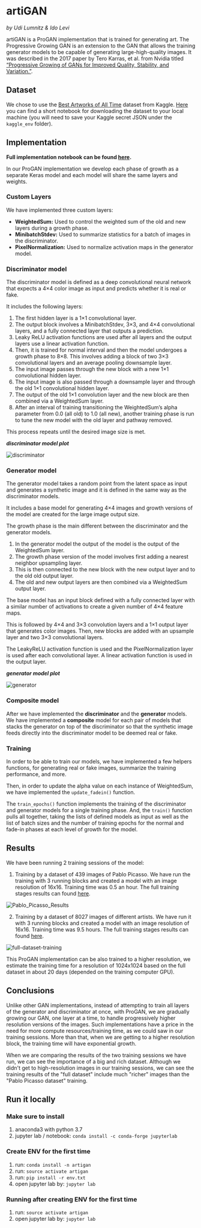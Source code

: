 # artiGAN

*by Udi Lumnitz & Ido Levi*

artiGAN is a ProGAN implementation that is trained for generating art. The Progressive Growing GAN is an extension to the GAN that allows the training generator models to be capable of generating large-high-quality images. It was described in the 2017 paper by Tero Karras, et al. from Nvidia titled [“Progressive Growing of GANs for Improved Quality, Stability, and Variation.”](https://arxiv.org/abs/1710.10196).

## Dataset

We chose to use the [Best Artworks of All Time](https://www.kaggle.com/ikarus777/best-artworks-of-all-time) dataset from Kaggle. [Here](https://github.com/lomudi/artigan/blob/main/load_dataset_from_kaggle.ipynb) you can find a short notebook for downloading the dataset to your local machine (you will need to save your Kaggle secret JSON under the `kaggle_env` folder).

## Implementation

**Full implementation notebook can be found [here](https://github.com/lomudi/artigan/blob/main/ArtiGAN.ipynb).**

In our ProGAN implementation we develop each phase of growth as a separate Keras model and each model will share the same layers and weights.

### Custom Layers

We have implemented three custom layers:

* **WeightedSum:** Used to control the weighted sum of the old and new layers during a growth phase.
* **MinibatchStdev:** Used to summarize statistics for a batch of images in the discriminator.
* **PixelNormalization:** Used to normalize activation maps in the generator model.

### Discriminator model

The discriminator model is defined as a deep convolutional neural network that expects a 4×4 color image as input and predicts whether it is real or fake.

It includes the following layers:

1. The first hidden layer is a 1×1 convolutional layer.
2. The output block involves a MinibatchStdev, 3×3, and 4×4 convolutional layers, and a fully connected layer that outputs a prediction.
3. Leaky ReLU activation functions are used after all layers and the output layers use a linear activation function.
4. Then, it is trained for normal interval and then the model undergoes a growth phase to 8×8. This involves adding a block of two 3×3 convolutional layers and an average pooling downsample layer.
5. The input image passes through the new block with a new 1×1 convolutional hidden layer. 
6. The input image is also passed through a downsample layer and through the old 1×1 convolutional hidden layer. 
7. The output of the old 1×1 convolution layer and the new block are then combined via a WeightedSum layer.
8. After an interval of training transitioning the WeightedSum’s alpha parameter from 0.0 (all old) to 1.0 (all new), another training phase is run to tune the new model with the old layer and pathway removed.

This process repeats until the desired image size is met.

***discriminator model plot***

![discriminator](discriminator_plot.png)

### Generator model

The generator model takes a random point from the latent space as input and generates a synthetic image and it is defined in the same way as the discriminator models.

It includes a base model for generating 4×4 images and growth versions of the model are created for the large image output size.

The growth phase is the main different between the discriminator and the generator models.

1. In the generator model the output of the model is the output of the WeightedSum layer.
2. The growth phase version of the model involves first adding a nearest neighbor upsampling layer.
3. This is then connected to the new block with the new output layer and to the old old output layer.
4. The old and new output layers are then combined via a WeightedSum output layer.

The base model has an input block defined with a fully connected layer with a similar number of activations to create a given number of 4×4 feature maps.

This is followed by 4×4 and 3×3 convolution layers and a 1×1 output layer that generates color images. Then, new blocks are added with an upsample layer and two 3×3 convolutional layers.

The LeakyReLU activation function is used and the PixelNormalization layer is used after each convolutional layer. A linear activation function is used in the output layer.

***generator model plot***

![generator](generator_plot.png)

### Composite model

After we have implemented the **discriminator** and the **generator** models. We have implemented a **composite** model for each pair of models that stacks the generator on top of the discriminator so that the synthetic image feeds directly into the discriminator model to be deemed real or fake.

### Training

In order to be able to train our models, we have implemented a few helpers functions, for generating real or fake images, summarize the training performance, and more.

Then, in order to update the alpha value on each instance of WeightedSum, we have implemented the `update_fadein()` function.

The `train_epochs()` function implements the training of the discriminator and generator models for a single training phase. And, the `train()` function pulls all together, taking the lists of defined models as input as well as the list of batch sizes and the number of training epochs for the normal and fade-in phases at each level of growth for the model.

## Results

We have been running 2 training sessions of the model:

1. Training by a dataset of 439 images of Pablo Picasso. We have run the training with 3 running blocks and created a model with an image resolution of 16x16. Training time was 0.5 an hour. The full training stages results can found [here](https://github.com/lomudi/artigan/blob/main/Pablo_Picasso_Results).

![Pablo_Picasso_Results](Pablo_Picasso_Results/artigan.gif)

2. Training by a dataset of 8027 images of different artists. We have run it with 3 running blocks and created a model with an image resolution of 16x16. Training time was 9.5 hours. The full training stages results can found [here](https://github.com/lomudi/artigan/blob/main/full-dataset-results).

![full-dataset-training](full-dataset-results/artigan.gif)

This ProGAN implementation can be also trained to a higher resolution, we estimate the training time for a resolution of 1024x1024 based on the full dataset in about 20 days (depended on the training computer GPU).

## Conclusions

Unlike other GAN implementations, instead of attempting to train all layers of the generator and discriminator at once, with ProGAN, we are gradually growing our GAN, one layer at a time, to handle progressively higher resolution versions of the images. Such implementations have a price in the need for more compute resources/training time, as we could saw in our training sessions. More than that, when we are getting to a higher resolution block, the training time will have exponential growth.

When we are comparing the results of the two training sessions we have run, we can see the importance of a big and rich dataset. Although we didn't get to high-resolution images in our training sessions, we can see the training results of the "full dataset" include much "richer" images than the "Pablo Picasso dataset" training.

## Run it locally

### Make sure to install

1. anaconda3 with python 3.7
2. jupyter lab / notebook: `conda install -c conda-forge jupyterlab`

### Create ENV for the first time

1. run: `conda install -n artigan`
2. run: `source activate artigan`
3. run: `pip install -r env.txt`
4. open jupyter lab by: `jupyter lab`

### Running after creating ENV for the first time

1. run: `source activate artigan`
2. open jupyter lab by: `jupyter lab`
